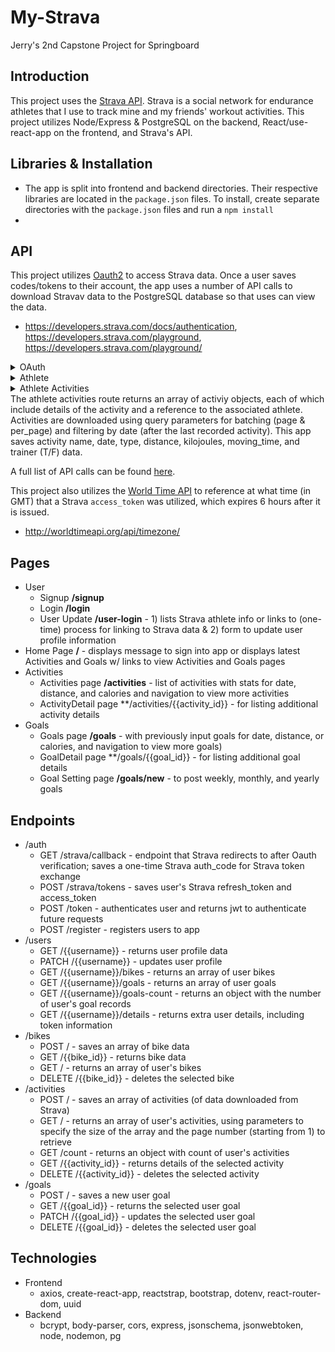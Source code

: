 # My-Strava

Jerry's 2nd Capstone Project for Springboard

## Introduction

This project uses the [Strava API](https://developers.strava.com/docs/reference). Strava is a social network for endurance athletes that I use to track mine and my friends' workout activities. This project utilizes Node/Express & PostgreSQL on the backend, React/use-react-app on the frontend, and Strava's API.

## Libraries & Installation

- The app is split into frontend and backend directories. Their respective libraries are located in the `package.json` files. To install, create separate directories with the `package.json` files and run a `npm install`
- 
## API
This project utilizes [Oauth2](https://developers.strava.com/docs/authentication/) to access Strava data. Once a user saves codes/tokens to their account, the app uses a number of API calls to download Stravav data to the PostgreSQL database so that uses can view the data.
- https://developers.strava.com/docs/authentication, https://developers.strava.com/playground, https://developers.strava.com/playground/

<details>
  <summary>OAuth</summary>
  <strong>[Strava Authentication](https://developers.strava.com/docs/authentication/)</strong>
  This app connects to Strava using Oauth once (saving the generated auth_code), exchanges credentials for access & refresh tokens, and uses those tokens to download user activity data on subsequent sign-ins. A full explanation for this process is detailed in the [Strava Developers documentation](https://developers.strava.com/docs/authentication/)
</details>
<details>
  <summary>Athlete</summary>
  <strong>[GET /athlete](https://developers.strava.com/playground/#/Athletes/getLoggedInAthlete)</strong>
  The athlete route returns profile data for Strava athletes. This app saves the athlete id and their bikes from the returned object.
</details>
<details>
  <summary>Athlete Activities</summary>
  <strong>[GET /athlete/activities](https://developers.strava.com/playground/#/Activities/getLoggedInAthleteActivities)</strong>
</details>
The athlete activities route returns an array of activiy objects, each of which include details of the activity and a reference to the associated athlete. Activities are downloaded using query parameters for batching (page & per_page) and filtering by date (after the last recorded activity). This app saves activity name, date, type, distance, kilojoules, moving_time, and trainer (T/F) data.

A full list of API calls can be found [here](https://developers.strava.com/playground/).

This project also utilizes the [World Time API](http://worldtimeapi.org/) to reference at what time (in GMT) that a Strava `access_token` was utilized, which expires 6 hours after it is issued.
- http://worldtimeapi.org/api/timezone/

## Pages
- User
  - Signup **/signup**
  - Login **/login**
  - User Update **/user-login** - 1) lists Strava athlete info or links to (one-time) process for linking to Strava data & 2) form to update user profile information
- Home Page **/** - displays message to sign into app or displays latest Activities and Goals w/ links to view Activities and Goals pages
- Activities
  - Activities page **/activities** - list of activities with stats for date, distance, and calories and navigation to view more activities
  - ActivityDetail page **/activities/{{activity_id}} - for listing additional activity details
- Goals
  - Goals page **/goals** - with previously input goals for date, distance, or calories, and navigation to view more goals)
  - GoalDetail page **/goals/{{goal_id}} - for listing additional goal details
  - Goal Setting page **/goals/new** - to post weekly, monthly, and yearly goals

## Endpoints
- /auth
  - GET /strava/callback - endpoint that Strava redirects to after Oauth verification; saves a one-time Strava auth_code for Strava token exchange
  - POST /strava/tokens - saves user's Strava refresh_token and access_token
  - POST /token - authenticates user and returns jwt to authenticate future requests
  - POST /register - registers users to app
- /users
  - GET /{{username}} - returns user profile data
  - PATCH /{{username}} - updates user profile
  - GET /{{username}}/bikes - returns an array of user bikes
  - GET /{{username}}/goals - returns an array of user goals
  - GET /{{username}}/goals-count - returns an object with the number of user's goal records
  - GET /{{username}}/details - returns extra user details, including token information
- /bikes
  - POST / - saves an array of bike data
  - GET /{{bike_id}} - returns bike data
  - GET / - returns an array of user's bikes
  - DELETE /{{bike_id}} - deletes the selected bike
- /activities
  - POST / - saves an array of activities (of data downloaded from Strava)
  - GET / - returns an array of user's activities, using parameters to specify the size of the array and the page number (starting from 1) to retrieve 
  - GET /count - returns an object with count of user's activities
  - GET /{{activity_id}} - returns details of the selected activity
  - DELETE /{{activity_id}} - deletes the selected activity
- /goals
  - POST / - saves a new user goal
  - GET /{{goal_id}} - returns the selected user goal
  - PATCH /{{goal_id}} - updates the selected user goal
  - DELETE /{{goal_id}} - deletes the selected user goal

## Technologies
- Frontend
  - axios, create-react-app, reactstrap, bootstrap, dotenv, react-router-dom, uuid
- Backend
  - bcrypt, body-parser, cors, express, jsonschema, jsonwebtoken, node, nodemon, pg
